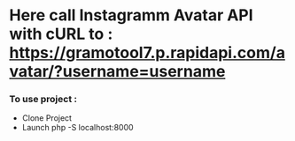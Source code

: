 # Here call Instagramm Avatar API with cURL to : https://gramotool7.p.rapidapi.com/avatar/?username=username

### To use project : 
- Clone Project
- Launch php -S localhost:8000
